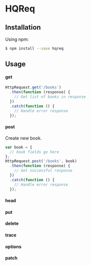 # HQReq

## Installation

Using npm:

```bash
$ npm install --save hqreq
```

## Usage

#### get
```javascript
HttpRequest.get('/books')
  .then(function (response) {
    // Get list of books in response
  })
  .catch(function () {
    // Handle error response
  });
```

#### post
Create new book.
```javascript
var book = {
  // book fields go here
};
HttpRequest.post('/books', book)
  .then(function (response) {
    // Get successful response
  })
  .catch(function () {
    // Handle error response
  });
```


#### head

#### put

#### delete

#### trace

#### options

#### patch
